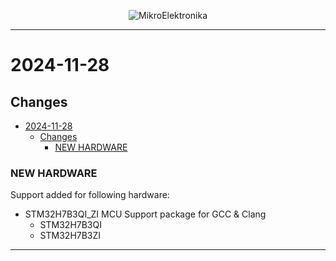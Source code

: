 <p align="center">
  <img src="http://www.mikroe.com/img/designs/beta/logo_small.png?raw=true" alt="MikroElektronika"/>
</p>

---

# 2024-11-28

## Changes

- [2024-11-28](#2024-11-28)
  - [Changes](#changes)
    - [NEW HARDWARE](#new-hardware)

### NEW HARDWARE

Support added for following hardware:

- STM32H7B3QI_ZI MCU Support package for GCC & Clang
  - STM32H7B3QI
  - STM32H7B3ZI

---
